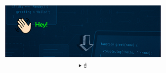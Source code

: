 
![Bienvenido a mi perfil](bannergif.gif)

<details>
<summary align="center"> 
☝
</summary>

---
<h2 align="center"> Hola! soy Jairo 👋</h2>

<br />
---
<p align="center">
 Programador Junior con conocimientos básicos en ingeniería, me encanta la resolución de problemas, buscar soluciones eficientes y </p>
<h3 align="center"> ¡Disfrutar del proceso! 💪 </h3>


---
<p align="center">
 Comencé estudiando Ingeniería Eléctrica en 2016, ya que una de mis pasiones son las matemáticas, la física y la resolución de problemas. Tras años de estudio y dedicación y varias asignaturas que involucraban programación,
</p>
<h3 align="center">
¡Quedé fascinado! 🤯
</h3>
---

<div style="display: inline-block; text-align: left; max-width: 300px;">
 <h3>🚀 Lenguajes 🚀</h3> 

- ☕ Java  
- 🌐 HTML  
- 🎨 CSS  
- 🗄️ MySQL  

<h3>🛠️ Tecnologías 🛠️</h3>

- 🧩 VS Code  
- 🐙 Git / GitHub  
- 🎨 Photoshop (Básico)
</div>
</details>

